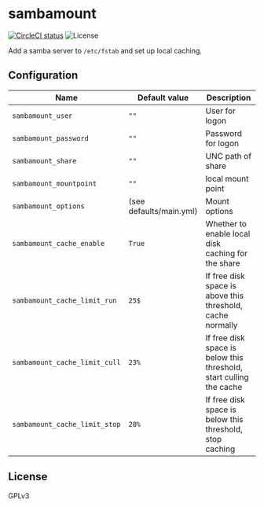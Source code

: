 # sambamount
[![CircleCI status](https://img.shields.io/circleci/project/github/uubk/sambamount/master.svg?style=shield)](https://circleci.com/gh/uubk/sambamount/tree/master)
![License](https://img.shields.io/github/license/uubk/sambamount.svg?style=popout)

Add a samba server to `/etc/fstab` and set up local caching.

## Configuration
| Name | Default value | Description |
| ---- | ------------- | ----------- |
| `sambamount_user` | `""` | User for logon |
| `sambamount_password` | `""` | Password for logon |
| `sambamount_share` | `""` | UNC path of share |
| `sambamount_mountpoint` | `""` | local mount point |
| `sambamount_options` | (see defaults/main.yml) | Mount options |
| `sambamount_cache_enable` | `True` | Whether to enable local disk caching for the share |
| `sambamount_cache_limit_run` | `25$` | If free disk space is above this threshold, cache normally |
| `sambamount_cache_limit_cull` | `23%` | If free disk space is below this threshold, start culling the cache |
| `sambamount_cache_limit_stop` | `20%` | If free disk space is below this threshold, stop caching |

## License
GPLv3
